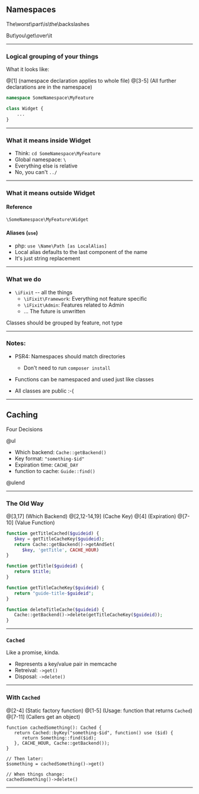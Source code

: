 ## Namespaces

The\worst\part\is\the\backslashes

But\you\get\over\it

---

### Logical grouping of your things

What it looks like:

@[1] (namespace declaration applies to whole file)
@[3-5] (All further declarations are in the namespace)
```php
namespace SomeNamespace\MyFeature

class Widget {
    ...
}
```

---

### What it means inside Widget

* Think:  `cd SomeNamespace\MyFeature`
* Global namespace:  `\`
* Everything else is relative
* No, you can't  `../`

---

### What it means outside Widget

#### Reference
`\SomeNamespace\MyFeature\Widget`

#### Aliases (`use`)
   * php: `use \Name\Path [as LocalAlias]`
   * Local alias defaults to the last component of the name
   * It's just string replacement

---

### What we do

* `\iFixit` -- all the things
   * `\iFixit\Framework`: Everything not feature specific
   * `\iFixit\Admin`: Features related to Admin
   * ... The future is unwritten

Classes should be grouped by feature, not type

---

### Notes:

* PSR4: Namespaces should match directories
  * Don't need to run  `composer install`
* Functions can be namespaced and used just like classes

* All classes are public :-(

---

## Caching

Four Decisions

@ul

* Which backend: `Cache::getBackend()`
* Key format: `"something-$id"`
* Expiration time: `CACHE_DAY`
* function to cache: `Guide::find()`

@ulend

---

### The Old Way

@[3,17] (Which Backend)
@[2,12-14,19] (Cache Key)
@[4] (Expiration)
@[7-10] (Value Function)

```php
function getTitleCached($guideid) {
   $key = getTitleCacheKey($guideid);
   return Cache::getBackend()->getAndSet(
      $key, 'getTitle', CACHE_HOUR)
}

function getTitle($guideid) {
   return $title;
}

function getTitleCacheKey($guideid) {
   return "guide-title-$guideid";
}

function deleteTitleCache($guideid) {
   Cache::getBackend()->delete(getTitleCacheKey($guideid));
}
```

---

### `Cached`

Like a promise, kinda.

* Represents a key/value pair in memcache
* Retreival: `->get()`
* Disposal: `->delete()`

---

### With `Cached`

@[2-4] (Static factory function)
@[1-5] (Usage: function that returns `Cached`)
@[7-11] (Callers get an object)
```php5
function cachedSomething(): Cached {
   return Cached::byKey("something-$id", function() use ($id) {
      return Something::find($id);
   }, CACHE_HOUR, Cache::getBackend());
}

// Then later:
$something = cachedSomething()->get()

// When things change:
cachedSomething()->delete()
```

---
